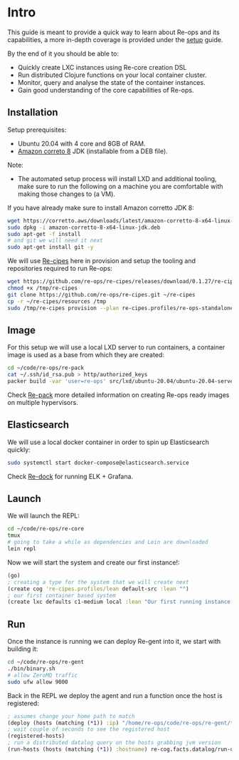 # Intro

This guide is meant to provide a quick way to learn about Re-ops and its capabilities, a more in-depth coverage is provided under the [setup](http://192.168.122.71:8080/re-docs/setup/) guide.

By the end of it you should be able to:

  * Quickly create LXC instances using Re-core creation DSL
  * Run distributed Clojure functions on your local container cluster.
  * Monitor, query and analyse the state of the container instances.
  * Gain good understanding of the core capabilities of Re-ops.

## Installation

Setup prerequisites:

 * Ubuntu 20.04 with 4 core and 8GB of RAM.
 * [Amazon correto 8](https://docs.aws.amazon.com/corretto/latest/corretto-8-ug/downloads-list.html) JDK (installable from a DEB file).

Note:

  * The automated setup process will install LXD and additional tooling, make sure to run the following on a machine you are comfortable with making those changes to (a VM).

If you have already make sure to install Amazon corretto JDK 8:

```bash
wget https://corretto.aws/downloads/latest/amazon-corretto-8-x64-linux-jdk.deb
sudo dpkg -i amazon-corretto-8-x64-linux-jdk.deb
sudo apt-get -f install
# and git we will need it next
sudo apt-get install git -y
```

We will use [Re-cipes](https://github.com/re-ops/re-cipes) here in provision and setup the tooling and repositories required to run Re-ops:

```bash
wget https://github.com/re-ops/re-cipes/releases/download/0.1.27/re-cipes -P /tmp
chmod +x /tmp/re-cipes
git clone https://github.com/re-ops/re-cipes.git ~/re-cipes
cp -r ~/re-cipes/resources /tmp
sudo /tmp/re-cipes provision --plan re-cipes.profiles/re-ops-standalone
```

## Image

For this setup we will use a local LXD server to run containers, a container image is used as a base from which they are created:

```bash
cd ~/code/re-ops/re-pack
cat ~/.ssh/id_rsa.pub > http/authorized_keys
packer build -var 'user=re-ops' src/lxd/ubuntu-20.04/ubuntu-20.04-server-amd64.json
```

Check [Re-pack](setup/re-pack.html#build) more detailed information on creating Re-ops ready images on multiple hypervisors.

## Elasticsearch

We will use a local docker container in order to spin up Elasticsearch quickly:

```bash
sudo systemctl start docker-compose@elasticsearch.service
```

Check [Re-dock](setup/re-dock.html) for running ELK + Grafana.

## Launch

We will launch the REPL:

```bash
cd ~/code/re-ops/re-core
tmux
# going to take a while as dependencies and Lein are downloaded
lein repl
```

Now we will start the system and create our first instance!:

```clojure
(go)
; creating a type for the system that we will create next
(create cog 're-cipes.profiles/lean default-src :lean "")
; our first container based system
(create lxc defaults c1-medium local :lean "Our first running instance!")
```


## Run

Once the instance is running we can deploy Re-gent into it, we start with building it:

```bash
cd ~/code/re-ops/re-gent
./bin/binary.sh
# allow ZeroMQ traffic
sudo ufw allow 9000
```

Back in the REPL we deploy the agent and run a function once the host is registered:

```clojure
; assumes change your home path to match
(deploy (hosts (matching (*1)) :ip) "/home/re-ops/code/re-ops/re-gent/target/re-gent")
; wait couple of seconds to see the registered host
(registered-hosts)
; run a distributed datalog query on the hosts grabbing jvm version
(run-hosts (hosts (matching (*1)) :hostname) re-cog.facts.datalog/run-query ['[:find ?v :where [_ :java/version ?v]]] [10 :second])
```

